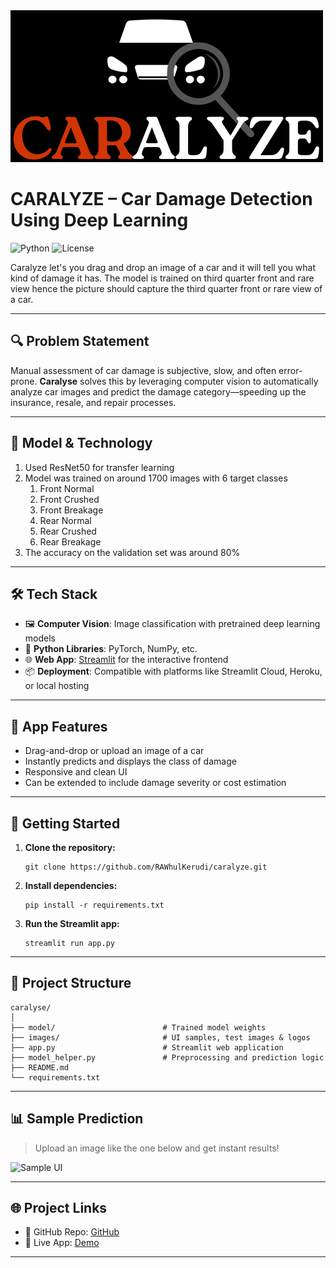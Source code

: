 <img src="images/caralyze_dark.png" alt="Caralyze" />

# CARALYZE – Car Damage Detection Using Deep Learning

![Python](https://img.shields.io/badge/Python-3.8%2B-blue)
![License](https://img.shields.io/badge/License-MIT-green.svg)

Caralyze let's you drag and drop an image of a car and it will tell you what kind of damage it has. The model is trained on third quarter front and rare view hence the picture should capture the third quarter front or rare view of a car.

---

## 🔍 Problem Statement

Manual assessment of car damage is subjective, slow, and often error-prone. **Caralyse** solves this by leveraging computer vision to automatically analyze car images and predict the damage category—speeding up the insurance, resale, and repair processes.

---

## 🧠 Model & Technology

1. Used ResNet50 for transfer learning
2. Model was trained on around 1700 images with 6 target classes
   1. Front Normal
   1. Front Crushed
   1. Front Breakage
   1. Rear Normal
   1. Rear Crushed
   1. Rear Breakage
9. The accuracy on the validation set was around 80%

---

## 🛠️ Tech Stack

- 🖼️ **Computer Vision**: Image classification with pretrained deep learning models  
- 🐍 **Python Libraries**: PyTorch, NumPy, etc.  
- 🌐 **Web App**: [Streamlit](https://streamlit.io) for the interactive frontend  
- 📦 **Deployment**: Compatible with platforms like Streamlit Cloud, Heroku, or local hosting

---

## 📸 App Features

- Drag-and-drop or upload an image of a car
- Instantly predicts and displays the class of damage
- Responsive and clean UI
- Can be extended to include damage severity or cost estimation

---

## 🚀 Getting Started

1. **Clone the repository:**
    ```commandline
   git clone https://github.com/RAWhulKerudi/caralyze.git
   ```
2. **Install dependencies:**
    ```commandline
   pip install -r requirements.txt
   ```
3. **Run the Streamlit app:**
    ```commandline
   streamlit run app.py
   ```

---

## 📂 Project Structure

```
caralyse/
│
├── model/                        # Trained model weights
├── images/                       # UI samples, test images & logos
├── app.py                        # Streamlit web application
├── model_helper.py               # Preprocessing and prediction logic
├── README.md
└── requirements.txt
```

---

## 📊 Sample Prediction

> Upload an image like the one below and get instant results!

![Sample UI](images/app_ui_rear_breakage.png) 

---

## 🌐 Project Links

- 🔗 GitHub Repo: [GitHub](https://github.com/RAWhulKerudi/caralyze)
- 🚀 Live App: [Demo](https://caralyze-damage-detection.streamlit.app/)

---





